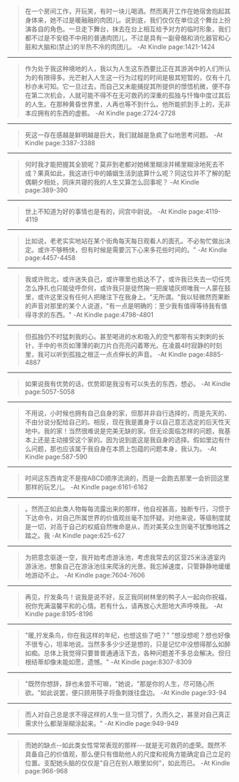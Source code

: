 >在一个房间工作，开玩笑，有时一块儿喝酒。然而离开工作在她宿舍抱起其身体来，她不过是暖融融的肉团儿。说到底，我们仅仅在单位这个舞台上扮演各自的角色。一旦走下舞台，抹去在台上相互给予对方的临时形象，我们都不过是不安稳不中用的普通肉团儿，不过是具有一副骨骼和消化器官和心脏和大脑和(禁止)的半热不冷的肉团儿。
-At Kindle page:1421-1424

-----------------

>作为处于我这种境地的人，我以为人生这东西要比正在其游涡中的人们所认为的有限得多。光芒射入人生这一行为过程的时间是极其短暂的，仅有十几秒亦未可知。它一旦过去，而自己又未能捕捉其所提供的憬悟机微，便不存在第二次机会，人就可能不得不在无可救药的深重的孤独与忏悔中度过其后的人生。在那种黄昏世界里，人再也等不到什么。他所能抓到手上的，无非本应拥有的东西的虚骸。
-At Kindle page:2724-2728

-----------------

>死这一存在感越是鲜明越是巨大，我们就越是急疯了似地思考问题。
-At Kindle page:3387-3388

-----------------

>何时我才能把握其全貌呢？莫非到老都对她稀里糊涂并稀里糊涂地死去不成？果真如此，我这进行中的婚姻生活到底算什么呢？同这位并不了解的配偶朝夕相处，同床共寝的我的人生又算怎么回事呢？
-At Kindle page:389-390

-----------------

>世上不知道为好的事情也是有的，间宫中尉说。
-At Kindle page:4119-4119

-----------------

>比如说，老老实实地站在某个街角每天每日观看人的面孔。不必匆忙做出决定。或许不够畅快，但有时候是需要沉下心来多花些时间的。"
-At Kindle page:4457-4458

-----------------

>我或许败北，或许迷失自己，或许哪里也抵达不了，或许我已失去一切任凭怎么挣扎也只能徒呼奈何，或许我只是徒然掬一把废墟灰烬唯我一人蒙在鼓里，或许这里没有任何人把赌注下在我身上。"无所谓。"我以轻微然而果断的声音对那里的某个人说道，"有一点是明确的：至少我有值得等待我有值得寻求的东西。"
-At Kindle page:4798-4801

-----------------

>但孤独仍不时猛刺我的心。甚至喝进的水和吸入的空气都带有尖刺刺的长针，手中的书页如薄薄的剃刀片白亮亮闪着寒光。在凌晨4时寂静的时刻里，我可以听到孤独之根正一点点伸长的声音。
-At Kindle page:4885-4887

-----------------

>如果说我有优势的话，优势即是我没有可以失去的东西，想必。
-At Kindle page:5057-5058

-----------------

>不用说，小时候也拥有自己自身的家，但那并非自行选择的，而是先天的、不由分说分配给自己的。相反，现在我是置身于以自己意志选定的后天性天地中。我的家！当然很难说是完美无缺的家。但无论面临怎样的问题，我基本上还是主动接受这个家的。因为说到底这是我自身的选择。假如里边有什么问题，那也应该属于我自身在本质上包蕴的问题本身，我认为。
-At Kindle page:587-590

-----------------

>时间这东西肯定不是按ABCD顺序流淌的，而是一会跑去那里一会折回这里那样的玩艺儿。
-At Kindle page:6161-6162

-----------------

>。然而正如此类人物每每流露出来的那样，他自视甚高，独断专行，习惯于下达命令，对自己所属世界的价值观丝毫不加怀疑。对他来说，等级制度就是一切，对高于自己的权威自然唯命是从，而对美芙众生则毫不犹豫地践之踏之。我
-At Kindle page:625-627

-----------------

>为把意念驱逐一空，我开始考虑游泳池，考虑我常去的区营25米泳道室内游泳池，想象自己在游泳池往来爬泳的光景。我忘掉速度，只管静静地缓缓地游动不止。
-At Kindle page:7604-7606

-----------------

>再见，拧发条鸟！说我是说不好，反正我同树林里的鸭子人一起向你祝福，祝你充满温馨平和的心情。若有什么，请再放心大胆地大声呼唤我。
-At Kindle page:8195-8196

-----------------

>"暖,拧发条鸟，你在我这样的年纪，也想这些了吧？" "想没想呢？想也好像不很专心，坦率地说。当然多多少少还是想的，只是记忆中没想得那么如醉如痴。总体上我觉得只要普普通通活下去，各种问题差不多总会解决。但归根结蒂却像未能如愿，遗憾。"
-At Kindle page:8307-8309

-----------------

>"既然你想辞，辞也未尝不可嘛，"她说，"那是你的人生，尽可随心所欲。"如此说罢，便只顾用筷子将鱼刺拨往盘边。
-At Kindle page:93-94

-----------------

>而人对自己总是求不得这样的人生一旦习惯了，久而久之，甚至对自己真正需求什么都渐渐糊涂起来。"
-At Kindle page:949-949

-----------------

>而她的缺点--如此类女性常常表现的那样---就是无可救药的虚荣。既然不具备自己的价值观，那么便只有借助他人的尺度和视角方能确定自己立足的位置。支配她头脑的仅仅是"自己在别人眼里如何"，如此而已。
-At Kindle page:966-968